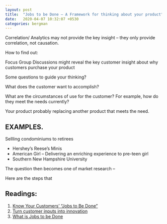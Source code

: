 ```yaml
---
layout: post
title:  "Jobs to be Done – A Framework for thinking about your product"
date:   2020-04-07 10:32:07 +0530
categories: bergman
---
```


Correlation/ Analytics may not provide the key insight – they only provide correlation, not causation.  

How to find out:  

Focus Group Discussions might reveal the key customer insight about why customers purchase your product  

Some questions to guide your thinking?  

What does the customer want to accomplish?  

What are the circumstances of use for the customer? For example, how do they meet the needs currently?  

Your product probably replacing another product that meets the need.  

## EXAMPLES. 

Sellling condominiums to retirees  
- Hershey’s Reese’s Minis  
- American Girl – Delivering an enriching experience to pre-teen girl  
- Southern New Hampshire University  

The question then becomes one of market research –  

Here are the steps that  
## Readings:  

1. [Know Your Customers’ “Jobs to Be Done”](https://hbr.org/2016/09/know-your-customers-jobs-to-be-done)
2. [Turn customer inputs into innovation](https://hbr.org/2002/01/turn-customer-input-into-innovation)
3. [What is Jobs to be Done](https://jtbd.info/2-what-is-jobs-to-be-done-jtbd-796b82081cca)
